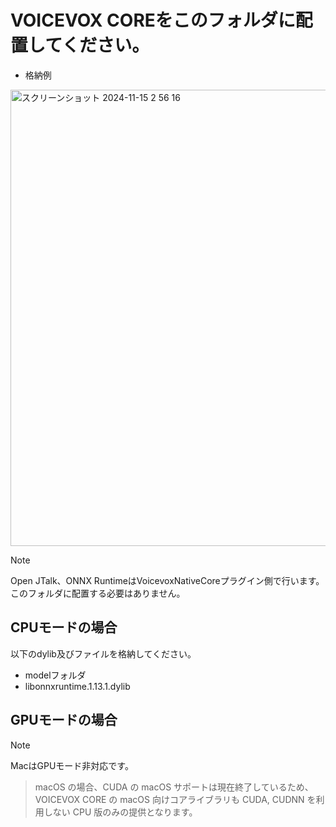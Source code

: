# VOICEVOX COREをこのフォルダに配置してください。

- 格納例<br/>
<img width="730" alt="スクリーンショット 2024-11-15 2 56 16" src="https://github.com/user-attachments/assets/13aa856a-8bc9-452d-b053-0aa9332a3f4e">

> [!NOTE]
> Open JTalk、ONNX RuntimeはVoicevoxNativeCoreプラグイン側で行います。このフォルダに配置する必要はありません。

## CPUモードの場合

以下のdylib及びファイルを格納してください。

* modelフォルダ
* libonnxruntime.1.13.1.dylib

## GPUモードの場合

> [!NOTE]
> MacはGPUモード非対応です。
> > macOS の場合、CUDA の macOS サポートは現在終了しているため、VOICEVOX CORE の macOS 向けコアライブラリも CUDA, CUDNN を利用しない CPU 版のみの提供となります。
